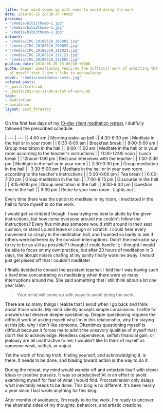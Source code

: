 ```yaml
---
title: Your mind comes up with ways to avoid doing the work
date: 2018-05-25 20:39:37 +0000
preview:
- "/media/bibi1thumb-1.jpg"
- "/media/bibi2thumb-1.jpg"
- "/media/bibi3thumb-1.jpg"
artwork:
- "/media/IMG_20180510_205902.jpg"
- "/media/IMG_20180510_210057.jpg"
- "/media/IMG_20180510_211021.jpg"
- "/media/IMG_20180510_211121.jpg"
- "/media/IMG_20180510_212005.jpg"
publish_date: 2018-05-26 15:00:00 +0000
quote: Deeper questioning requires the difficult work of admitting the unsavory qualities
  of myself that I don't like to acknowledge
cover: "/media/avoidance-cover.jpg"
related_posts:
- _posts/truth.md
- _posts/2017-05-31-do-a-lot-of-work.md
tags:
- meditation
- avoidance
layout: post_forestry
---
```

On the first few days of my [10-day silent meditation retreat](https://www.dhamma.org), I dutifully followed the prescribed schedule:

| --- | --- |
| 4:00 am | Morning wake-up bell |
| 4:30-6:30 am | Meditate in the hall or in your room |
| 6:30-8:00 am | Breakfast break |
| 8:00-9:00 am | Group meditation in the hall |
| 9:00-11:00 am | Meditate in the hall or in your room according to the teacher's instructions |
| 11:00-12:00 noon | Lunch break |
| 12noon-1:00 pm | Rest and interviews with the teacher |
| 1:00-2:30 pm | Meditate in the hall or in your room |
| 2:30-3:30 pm | Group meditation in the hall |
| 3:30-5:00 pm | Meditate in the hall or in your own room according to the teacher's instructions |
| 5:00-6:00 pm | Tea break |
| 6:00-7:00 pm | Group meditation in the hall |
| 7:00-8:15 pm | Discourse in the hall |
| 8:15-9:00 pm | Group meditation in the hall |
| 9:00-9:30 pm | Question time in the hall |
| 9:30 pm | Retire to your own room--Lights out |

Every time there was the option to meditate in my room, I meditated in the hall to force myself to do the work.

I would get so irritated though. I was trying my best to abide by the given instructions, but how come everyone around me couldn't follow the instructions? Every five minutes someone would shift around in their seat cushion, or stand up and leave or cough or scratch.  I could hear every movement so crisply in the meditation hall, and I wanted so badly to ask if others were bothered by the constant interruptions. Didn’t the instructor say to try to be as still as possible? I thought I could handle it; I thought I would be able to focus on my own practice, but after 20 hours of meditation in 3 days, the abrupt noises chafing at my sanity finally wore me away. I would just get pissed off that I couldn't meditate!

I finally decided to consult the assistant teacher.  I told her I was having such a hard time concentrating on meditating when there were so many interruptions around me. She said something that I still think about a lot one year later:

> Your mind will come up with ways to avoid doing the work.

There are so many things I realize that I avoid when I go back and think about those words. My mind silently accepts simple conclusions. I settle for answers that deserve deeper questioning. Deeper questioning requires the difficult work of asking myself why I'm in this relationship, why I'm staying at this job, why I don't like someone. Oftentimes questioning myself is difficult because it forces me to admit the unsavory qualities of myself that I don't like to acknowledge. Needless dependence, selfish financial gain, or jealousy are all unattractive to me; I wouldn't like to think of myself as someone weak, selfish, or unjust.

Yet the work of finding truth, finding yourself, and acknowledging it, is there. It needs to be done, and biasing toward action is the way to do it. 

During the retreat, my mind would wander off and entertain itself with clever ideas or creative pursuits. It was so productive! All in an effort to avoid examining myself for fear of what I would find. Procrastination only delays what inevitably needs to be done. This blog is no different. It's been nearly a year since I last wrote anything for this blog. 

After months of avoidance, I'm ready to do the work. I'm ready to uncover the shameful sides of my thoughts, behaviors, and artistic creations.